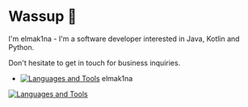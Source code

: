 # Wassup 👋
I'm elmak1na - I'm a software developer interested in Java, Kotlin and Python.

Don't hesitate to get in touch for business inquiries.
- [![Languages and Tools](https://skillicons.dev/icons?i=discord)](https://skillicons.dev) elmak1na
  
[![Languages and Tools](https://skillicons.dev/icons?i=java,kotlin,c,php,html,css,net,redis,mongo,mysql,maven,idea,ps,py)](https://skillicons.dev)
